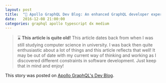 ```yaml
---
layout: post
title:  "🔁 Apollo GraphQL Dev Blog: An enhanced GraphQL developer experience with TypeScript"
date:   2016-12-08 21:00:00
categories: graphql apollo typescript dx medium
---
```


> ⌛ **This article is quite old!** This article dates back from when I was still studying computer science in university. I was back then quite enthusiastic about a lot of things and this article reflects that well! It may be out of date with my current way of thinking and working as I discovered different constraints in software development. Just keep that in mind and enjoy!

This story was posted on [Apollo GraphQL's Dev Blog](https://www.apollographql.com/blog/graphql-dx-d35bcf51c943/#.elajlo7mc).

<script type="application/javascript">window.location="https://www.apollographql.com/blog/graphql-dx-d35bcf51c943/#.elajlo7mc"</script>